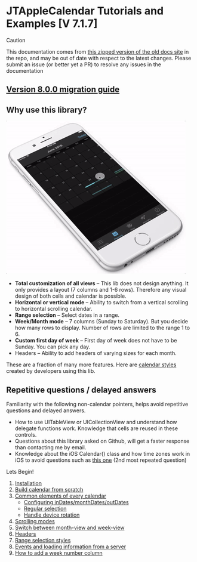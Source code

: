 # JTAppleCalendar Tutorials and Examples [V 7.1.7]

> [!CAUTION]
> This documentation comes from [this zipped version of the old docs site](https://github.com/patchthecode/JTAppleCalendar/issues/1397#issuecomment-2054113374) in the repo, and may be out of date with respect to the latest changes. Please submit an issue (or better yet a PR) to resolve any issues in the documentation

## [Version 8.0.0 migration guide](./docs/migration-guide/v8%20Migration%20Guide.md)

## Why use this library?

![alt text](./image1.gif)

- **Total customization of all views** – This lib does not design anything. It only provides a layout (7 columns and 1-6 rows). Therefore any visual design of both cells and calendar is possible.
- **Horizontal or vertical mode** – Ability to switch from a vertical scrolling to horizontal scrolling calendar.
- **Range selection** – Select dates in a range.
- **Week/Month mode** – 7 columns (Sunday to Saturday). But you decide how many rows to display. Number of rows are limited to the range 1 to 6.
- **Custom first day of week** – First day of week does not have to be Sunday. You can pick any day.
- Headers – Ability to add headers of varying sizes for each month.

These are a fraction of many more features. Here are [calendar styles](https://github.com/patchthecode/JTAppleCalendar/issues/2) created by developers using this lib.

## Repetitive questions / delayed answers

Familiarity with the following non-calendar pointers, helps avoid repetitive questions and delayed answers.

- How to use UITableView or UICollectionView and understand how delegate functions work. Knowledge that cells are reused in these controls.
- Questions about this library asked on Github, will get a faster response than contacting me by email.
- Knowledge about the iOS Calendar() class and how time zones work in iOS to avoid questions such as [this one](https://github.com/patchthecode/JTAppleCalendar/issues/252) (2nd most repeated question)

Lets Begin!

1. [Installation](../installation/Installation.md)
2. [Build calendar from scratch](../build-calendar/Build%20A%20Calendar%20From%20Scratch.md)
3. [Common elements of every calendar](../common-elements/Common%20Elements.md)
   - [Configuring inDates/monthDates/outDates](../common-elements/configure-in-out-month-dates/Configuring%20inDates%20monthDates%20outDates.md)
   - [Regular selection](../common-elements//regular-selection/Regular%20Selection.md)
   - [Handle device rotation](../common-elements/device-rotation/Handling%20Device%20Rotation.md)
4. [Scrolling modes](../scrolling-modes/Scrolling%20Modes.md)
5. [Switch between month-view and week-view](../switch-month-to-week-view/Switch%20between%20month-view%20and%20week-view.md)
6. [Headers](../headers/Headers.md)
7. [Range selection styles](../range-selection-styles/Range%20selection%20styles.md)
8. [Events and loading information from a server](../adding-events/Adding%20Events.md)
9. [How to add a week number column](../implementing-week-numbers/Implementing%20week%20numbers.md)
